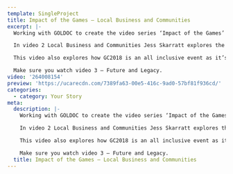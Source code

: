 ```yaml
---
template: SingleProject
title: Impact of the Games – Local Business and Communities
excerpt: |-
  Working with GOLDOC to create the video series ‘Impact of the Games’ – In this video Jess Skarratt explains the impact of GC2018 on Local Business and Communities.

  In video 2 Local Business and Communities Jess Skarratt explores the upgraded and transformed facilities for GC2018 – including Gold Coast Sports and Leisure Centre, Sound Stage 9 at Village Roadshows.  Coomera Indoor Sports Centre, and Optus Aquatic Centre.

  This video also explores how GC2018 is an all inclusive event as it’s the largest integrated para-sport program in Commonwealth Games history.

  Make sure you watch video 3 – Future and Legacy.
video: '264008154'
preview: 'https://ucarecdn.com/7389fa63-00e5-416c-9ad0-57bf81f936cd/'
categories:
  - category: Your Story
meta:
  description: |-
    Working with GOLDOC to create the video series ‘Impact of the Games’ – In this video Jess Skarratt explains the impact of GC2018 on Local Business and Communities.

    In video 2 Local Business and Communities Jess Skarratt explores the upgraded and transformed facilities for GC2018 – including Gold Coast Sports and Leisure Centre, Sound Stage 9 at Village Roadshows.  Coomera Indoor Sports Centre, and Optus Aquatic Centre.

    This video also explores how GC2018 is an all inclusive event as it’s the largest integrated para-sport program in Commonwealth Games history.

    Make sure you watch video 3 – Future and Legacy.
  title: Impact of the Games – Local Business and Communities
---
```

